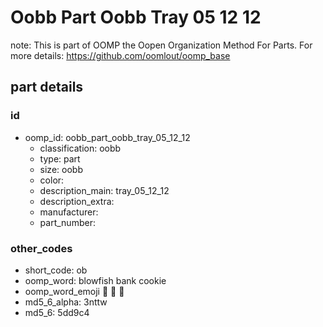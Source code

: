 # Oobb Part Oobb Tray 05 12 12  

note: This is part of OOMP the Oopen Organization Method For Parts. For more details: https://github.com/oomlout/oomp_base

##  part details





### id
* oomp_id: oobb_part_oobb_tray_05_12_12
  * classification: oobb
  * type: part
  * size: oobb
  * color: 
  * description_main: tray_05_12_12
  * description_extra: 
  * manufacturer: 
  * part_number: 

### other_codes
* short_code: ob
* oomp_word: blowfish bank cookie
* oomp_word_emoji :blowfish: :bank: :cookie:
* md5_6_alpha: 3nttw
* md5_6: 5dd9c4